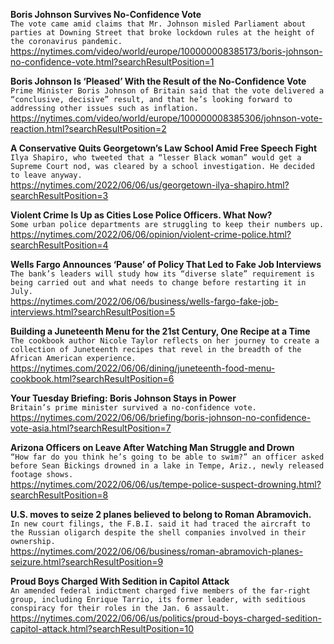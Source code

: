**Boris Johnson Survives No-Confidence Vote**\
`The vote came amid claims that Mr. Johnson misled Parliament about parties at Downing Street that broke lockdown rules at the height of the coronavirus pandemic.`\
https://nytimes.com/video/world/europe/100000008385173/boris-johnson-no-confidence-vote.html?searchResultPosition=1

**Boris Johnson Is ‘Pleased’ With the Result of the No-Confidence Vote**\
`Prime Minister Boris Johnson of Britain said that the vote delivered a “conclusive, decisive” result, and that he’s looking forward to addressing other issues such as inflation.`\
https://nytimes.com/video/world/europe/100000008385306/johnson-vote-reaction.html?searchResultPosition=2

**A Conservative Quits Georgetown’s Law School Amid Free Speech Fight**\
`Ilya Shapiro, who tweeted that a “lesser Black woman” would get a Supreme Court nod, was cleared by a school investigation. He decided to leave anyway.`\
https://nytimes.com/2022/06/06/us/georgetown-ilya-shapiro.html?searchResultPosition=3

**Violent Crime Is Up as Cities Lose Police Officers. What Now?**\
`Some urban police departments are struggling to keep their numbers up.`\
https://nytimes.com/2022/06/06/opinion/violent-crime-police.html?searchResultPosition=4

**Wells Fargo Announces ‘Pause’ of Policy That Led to Fake Job Interviews**\
`The bank’s leaders will study how its “diverse slate” requirement is being carried out and what needs to change before restarting it in July.`\
https://nytimes.com/2022/06/06/business/wells-fargo-fake-job-interviews.html?searchResultPosition=5

**Building a Juneteenth Menu for the 21st Century, One Recipe at a Time**\
`The cookbook author Nicole Taylor reflects on her journey to create a collection of Juneteenth recipes that revel in the breadth of the African American experience.`\
https://nytimes.com/2022/06/06/dining/juneteenth-food-menu-cookbook.html?searchResultPosition=6

**Your Tuesday Briefing: Boris Johnson Stays in Power**\
`Britain’s prime minister survived a no-confidence vote.`\
https://nytimes.com/2022/06/06/briefing/boris-johnson-no-confidence-vote-asia.html?searchResultPosition=7

**Arizona Officers on Leave After Watching Man Struggle and Drown**\
`“How far do you think he’s going to be able to swim?” an officer asked before Sean Bickings drowned in a lake in Tempe, Ariz., newly released footage shows.`\
https://nytimes.com/2022/06/06/us/tempe-police-suspect-drowning.html?searchResultPosition=8

**U.S. moves to seize 2 planes believed to belong to Roman Abramovich.**\
`In new court filings, the F.B.I. said it had traced the aircraft to the Russian oligarch despite the shell companies involved in their ownership.`\
https://nytimes.com/2022/06/06/business/roman-abramovich-planes-seizure.html?searchResultPosition=9

**Proud Boys Charged With Sedition in Capitol Attack**\
`An amended federal indictment charged five members of the far-right group, including Enrique Tarrio, its former leader, with seditious conspiracy for their roles in the Jan. 6 assault.`\
https://nytimes.com/2022/06/06/us/politics/proud-boys-charged-sedition-capitol-attack.html?searchResultPosition=10

